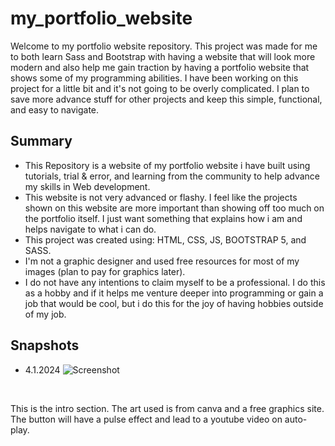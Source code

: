 # my_portfolio_website

Welcome to my portfolio website repository. This project was made for me to both learn Sass and Bootstrap with having a website that will look more modern and also help me gain traction by having a portfolio website that shows some of my programming abilities. I have been working on this project for a little bit and it's not going to be overly complicated. I plan to save more advance stuff for other projects and keep this simple, functional, and easy to navigate.

## Summary
- This Repository is a website of my portfolio website i have built using tutorials, trial & error, and learning from the community to help advance my skills in Web development.
- This website is not very advanced or flashy. I feel like the projects shown on this website are more important than showing off too much on the portfolio itself. I just want something that explains how i am and helps navigate to what i can do.
- This project was created using: HTML, CSS, JS, BOOTSTRAP 5, and SASS.
- I'm not a graphic designer and used free resources for most of my images (plan to pay for graphics later).
- I do not have any intentions to claim myself to be a professional. I do this as a hobby and if it helps me venture deeper into programming or gain a job that would be cool, but i do this for the joy of having hobbies outside of my job.

## Snapshots
- 4.1.2024
![Screenshot](/home/masterchef/Documents/folder_git/my_portfolio_website/screenshots/screenshot1.png)
<br>
<p>This is the intro section. The art used is from canva and a free graphics site. The button will have a pulse effect and lead to a youtube video on auto-play.</p>